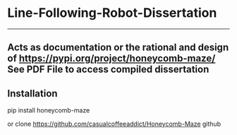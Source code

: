 # Line-Following-Robot-Dissertation
---
Acts as documentation or the rational and design of https://pypi.org/project/honeycomb-maze/
See PDF File to access compiled dissertation
---
## Installation

pip install honeycomb-maze

or clone https://github.com/casualcoffeeaddict/Honeycomb-Maze github
